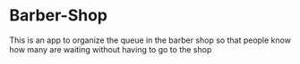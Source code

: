 # Barber-Shop
This is an app to organize the queue in the barber shop so that people know how many are waiting without having to go to the shop
